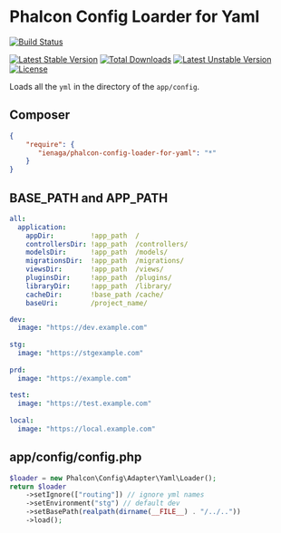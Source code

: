# Phalcon Config Loarder for Yaml


[![Build Status](https://travis-ci.org/ienaga/PhalconConfig.svg?branch=master)](https://travis-ci.org/ienaga/PhalconConfig)


[![Latest Stable Version](https://poser.pugx.org/ienaga/phalcon-config-loader-for-yaml/v/stable)](https://packagist.org/packages/ienaga/phalcon-config-loader-for-yaml) [![Total Downloads](https://poser.pugx.org/ienaga/phalcon-config-loader-for-yaml/downloads)](https://packagist.org/packages/ienaga/phalcon-config-loader-for-yaml) [![Latest Unstable Version](https://poser.pugx.org/ienaga/phalcon-config-loader-for-yaml/v/unstable)](https://packagist.org/packages/ienaga/phalcon-config-loader-for-yaml) [![License](https://poser.pugx.org/ienaga/phalcon-config-loader-for-yaml/license)](https://packagist.org/packages/ienaga/phalcon-config-loader-for-yaml)


Loads all the `yml` in the directory of the `app/config`.


## Composer

```json
{
    "require": {
       "ienaga/phalcon-config-loader-for-yaml": "*"
    }
}
```


## BASE_PATH and APP_PATH

```yaml
all:
  application:
    appDir:         !app_path  /
    controllersDir: !app_path  /controllers/
    modelsDir:      !app_path  /models/
    migrationsDir:  !app_path  /migrations/
    viewsDir:       !app_path  /views/
    pluginsDir:     !app_path  /plugins/
    libraryDir:     !app_path  /library/
    cacheDir:       !base_path /cache/
    baseUri:        /project_name/

dev:
  image: "https://dev.example.com"
  
stg:
  image: "https://stgexample.com"
  
prd:
  image: "https://example.com"
  
test:
  image: "https://test.example.com"
  
local:
  image: "https://local.example.com"
```


## app/config/config.php

```php
$loader = new Phalcon\Config\Adapter\Yaml\Loader();
return $loader
    ->setIgnore(["routing"]) // ignore yml names
    ->setEnvironment("stg") // default dev
    ->setBasePath(realpath(dirname(__FILE__) . "/../.."))
    ->load();
```

